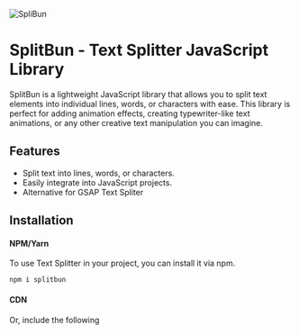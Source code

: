 ![SpliBun](https://ucef10ac67ad77977a5aa20a7c95.dl.dropboxusercontent.com/cd/0/inline/CGaNCjDAR7TxlfQXW1EmtrJX2Hj9XqnlgpNfTpu2f_YjKORE7Rqo5I99JpkDF2vm9QEyaMKwfSxHneZvt6-pJ6dI4axX9mIoUCW3HgSJTHLVM4gYy7J7W4JhX5Qgy89peYZTRmIAkALgRBlJD9aKp5q6/file#)

# SplitBun - Text Splitter JavaScript Library

SplitBun is a lightweight JavaScript library that allows you to split text elements into individual lines, words, or characters with ease. This library is perfect for adding animation effects, creating typewriter-like text animations, or any other creative text manipulation you can imagine.

## Features

- Split text into lines, words, or characters.
- Easily integrate into JavaScript projects.
- Alternative for GSAP Text Spliter

## Installation

#### NPM/Yarn
To use Text Splitter in your project, you can install it via npm.

```
npm i splitbun
```

#### CDN
Or, include the following <script> tag to load splitBun from a CDN.
```
<script src="https://unpkg.com/splitbun"></script>
```

## Usage

To use SplitBun, you need to select the text element you want to split and initialize it. Here's a basic example:

```
import splitBun from 'splitbun'

splitBun('#target',{
    type: 'lines'
})
```

## API Reference

SplitBun(target, [options])

#### Target

The target element(s) for the SplitBun call. This can be a selector string or a collection of elements (ie NodeList, jQuery object, or array).

#### Options

| Name         | Type                  | Description                                                                            |
| :----------- | :-------------------- | :------------------------------------------------------------------------------------- |
| `type`       | lines, words, or chars | **Default to lines**. splits text element into individual lines, words, or characters. |
| `onComplete` | `function`            | Function that will be executed after text splitting is completed.                      |
| `wrapperClass` | `string`            | Custom class for wrapper element                      |
| `innerClass` | `string`            | Custom class for inner element                      |

## Example

Here are a few examples of how you can use SplitBun:

#### Splitting text into lines

```
splitBun("[text-split]", {
    type: 'lines',
});
```

#### Splitting text into words

```
splitBun("[text-split]", {
    type: 'words',
});
```

#### Splitting text into characters

```
splitBun("[text-split]", {
    type: 'chars',
});
```

#### Using onComplete callback

```
splitBun("[text-split]", {
    type: 'lines',
    onComplete: () => {
        console.log('split text completed)
    },
});
```

#### Using custom class

```
splitBun("[text-split]", {
    type: 'lines',
    innerClass: 'text-slide-up'
});
```

Thank you for using SplitBun! We hope you find it helpful for your text animation and manipulation needs. If you have any questions or encounter issues, please don't hesitate to get in touch.
